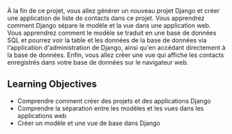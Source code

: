 À la fin de ce projet, vous allez générer un nouveau projet Django et créer une application de liste de contacts dans ce projet. Vous apprendrez comment Django sépare le modèle et la vue dans une application web. Vous apprendrez comment le modèle se traduit en une base de données SQL et pourrez voir la table et les données de la base de données via l'application d'administration de Django, ainsi qu'en accédant directement à la base de données. Enfin, vous allez créer une vue qui affiche les contacts enregistrés dans votre base de données sur le navigateur web.

## Learning Objectives

- Comprendre comment créer des projets et des applications Django
- Comprendre la séparation entre les modèles et les vues dans les applications web
- Créer un modèle et une vue de base dans Django

